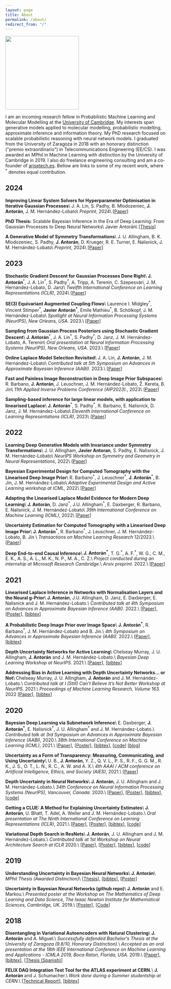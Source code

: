 ```yaml
---
layout: page
title: About
permalink: /about/
redirect_from: "/"
---
```


<img align="center" src="../assets/other_images/profile.jpeg" width="230">



I am an incoming research fellow in Probabilistic Machine Learning and Molecular Modelling at the [University of Cambridge](https://www.cbl-cambridge.org/people/ja666). My interests span generative models applied to molecular modelling, probabilistic modelling, approximate inference and information theory. My PhD research focused on scalable probabilistic reasoning with neural network models. I graduated from the University of Zaragoza in 2018 with an honorary distinction ("premio extraordinario") in Telecommunications Engineering (EE/CS). I was awarded an MPhil in Machine Learning with distinction by the University of Cambridge in 2019. I also do freelance engineering consulting and am a co-founder of [arisetech.es](http://arisetech.es). Bellow are links to some of my recent work, where <sup>\*</sup> denotes equal contribution.

## 2024

**Improving Linear System Solvers for Hyperparameter Optimisation in Iterative Gaussian Processes**\\
J. A. Lin, S. Padhy, B. Mlodozeniec, **J. Antorán**, J. M. Hernández-Lobato\\
*Preprint*, 2024\\
\[[Paper](https://arxiv.org/abs/2405.18457)\]

**PhD Thesis:** Scalable Bayesian Inference in the Era of Deep Learning: From Gaussian Processes to Deep Neural Networks\\
Javier Antorán\\
\[[Thesis](https://arxiv.org/abs/2404.19157)\]

**A Generative Model of Symmetry Transformations**\\
J. U. Allingham, B. K. Mlodozeniec, S. Padhy, **J. Antorán**, D. Krueger, R. E. Turner, E. Nalisnick, J. M. Hernández-Lobato\\
*Preprint*, 2024\\
\[[Paper](https://arxiv.org/abs/2403.01946)\]

## 2023

**Stochastic Gradient Descent for Gaussian Processes Done Right**\\
**J. Antorán**<sup>\*</sup>, J. A. Lin<sup>\*</sup>, S. Padhy<sup>\*</sup>, A. Tripp, A. Terenin, C. Szepesvári, J. M. Hernández-Lobato, D. Janz\\
*Twelfth International Conference on Learning Representations (ICLR)*, 2024\\
\[[Paper](https://arxiv.org/abs/2310.20581)\]

**SE(3) Equivariant Augmented Coupling Flows**\\
Laurence I. Midgley<sup>\*</sup>, Vincent Stimper<sup>\*</sup>, **Javier Antorán<sup>\*</sup>**, Emile Mathieu<sup>\*</sup>, B. Schölkopf, J. M. Hernández-Lobato\\
*Spotlight at Neural Information Processing Systems (NeurIPS), New Orleans, USA.* 2023.\\
\[[Paper](https://arxiv.org/abs/2308.10364)\]

**Sampling from Gaussian Process Posteriors using Stochastic Gradient Descent**\\
**J. Antorán**<sup>\*</sup>, J. A. Lin<sup>\*</sup>, S. Padhy<sup>\*</sup>, D. Janz, J. M. Hernández-Lobato, A. Terenin\\
*Oral presentation at Neural Information Processing Systems (NeurIPS), New Orleans, USA.* 2023.\\
\[[Paper](https://arxiv.org/pdf/2306.11589.pdf)\]

**Online Laplace Model Selection Revisited**\\
J. A. Lin, **J. Antorán**, J. M. Hernández-Lobato\\
*Contributed talk at 5th Symposium on Advances in Approximate Bayesian Inference (AABI).* 2023.\\
\[[Paper](https://arxiv.org/pdf/2307.06093.pdf)\]

**Fast and Painless Image Reconstruction in Deep Image Prior Subspaces**\\
R. Barbano, **J. Antorán**, J. Leuschner, J. M. Hernández-Lobato, Ž. Kereta, B. Jin\\
*11th Applied Inverse Problems Conference (AIP2023).*, 2023\\
\[[Paper](https://arxiv.org/pdf/2302.10279.pdf)\]

**Sampling-based inference for large linear models, with application to linearised Laplace**\\
**J. Antorán**<sup>\*</sup>, S. Padhy<sup>\*</sup>, R. Barbano, E. Nalisnick, D. Janz, J. M. Hernández-Lobato\\
*Eleventh International Conference on Learning Representations (ICLR)*, 2023\\
\[[Paper](https://arxiv.org/pdf/2210.04994.pdf)\]


## 2022


**Learning Deep Generative Models with Invariance under Symmetry Transformations**\\
J. U. Allingham, **Javier Antoran**, S. Padhy, E. Nalisnick, J. M. Hernández-Lobato\\
*NeurIPS Workshop on Symmetry and Geometry in Neural Representations*, 2022\\
\[[Paper](https://openreview.net/pdf?id=Ff1N3et1IV)\]

**Bayesian Experimental Design for Computed Tomography with the Linearised Deep Image Prior**\\
R. Barbano<sup>\*</sup>, J. Leuschner<sup>\*</sup>, **J. Antorán**<sup>\*</sup>, B. Jin, J. M. Hernández-Lobato\\
*Adaptive Experimental Design and Active Learning workshop at ICML*, 2022\\
\[[Paper](https://arxiv.org/pdf/2207.05714.pdf)\]


**Adapting the Linearised Laplace Model Evidence for Modern Deep Learning**\\
**J. Antorán**, D. Janz<sup>\*</sup>, J.U. Allingham<sup>\*</sup>, E. Daxberger, R. Barbano, E. Nalisnick, J. M. Hernández-Lobato\\
*39th International Conference on Machine Learning (ICML)*, 2022\\
\[[Paper](https://arxiv.org/pdf/2206.08900.pdf)\]

**Uncertainty Estimation for Computed Tomography with a Linearised Deep Image Prior**\\
**J. Antorán<sup>\*</sup>**, R. Barbano<sup>\*</sup>, J. Leuschner, J. M. Hernández-Lobato, B. Jin \\
*Transactions on Machine Learning Research* 12/2023.\\
\[[Paper](https://arxiv.org/pdf/2203.00479.pdf)\]


**Deep End-to-end Causal Inference**\\
**J. Antorán<sup>\*</sup>**, T. G.<sup>\*</sup>, A. F.<sup>\*</sup>, W. G., C. M., E. K., A. S., A. L., M. K., N. P., M. A., C. Z.\\
*Project conducted during an internship at Microsoft Research Cambridge.*\\
*Arxiv preprint.* 2022.\\
\[[Paper](https://arxiv.org/pdf/2202.02195.pdf)\]

## 2021

**Linearised Laplace Inference in Networks with Normalisation Layers and the Neural g-Prior**\\
**J. Antorán**, J.U. Allingham, D. Janz, E. Daxberger, E. Nalisnick and J. M. Hernández-Lobato.\\
*Contributed talk at 4th Symposium on Advances in Approximate Bayesian Inference (AABI).* 2022.\\
\[[Paper](https://openreview.net/pdf?id=uUH8x-h9zdB)\], \[[Poster](assets/pdf/Laplace_AABI_poster.pdf)\], \[[bibtex](assets/bibtex/antoran2022linearised.bib)\]

**A Probabilistic Deep Image Prior over Image Space**\\
**J. Antorán<sup>\*</sup>**, R. Barbano<sup>\*</sup>, J. M. Hernández-Lobato and B. Jin.\\
*4th Symposium on Advances in Approximate Bayesian Inference (AABI).* 2022.\\
\[[Paper](https://openreview.net/pdf?id=qtFPfwJWowM)\], \[[bibtex](assets/bibtex/barbabo2022probabilistic.bib)\]


**Depth Uncertainty Networks for Active Learning**\\
Chelseay Murray, J. U. Allingham, **J. Antorán** and J. M. Hernández-Lobato.\\
*Bayesian Deep Learning Workshop at NeurIPS.* 2021.\\
\[[Paper](https://arxiv.org/pdf/2112.06796)\], \[[bibtex](assets/bibtex/murray2021depth.bib)\]


**Addressing Bias in Active Learning with Depth Uncertainty Networks... or Not**\\
Chelseay Murray, J. U. Allingham, **J. Antorán** and J. M. Hernández-Lobato.\\
*Contributed talk at I (Still) Can’t Believe It’s Not Better Workshop at NeurIPS.* 2021.\\
*Proceedings of Machine Learning Research, Volume 163.* 2022
\[[Paper](https://proceedings.mlr.press/v163/murray22a.html)\], \[[bibtex](assets/bibtex/murray2021active.bib)\]

## 2020

**Bayesian Deep Learning via Subnetwork Inference**\\
E. Daxberger, **J. Antorán<sup>\*</sup>**, E. Nalisnick<sup>\*</sup>, J. U. Allingham<sup>\*</sup> and J. M. Hernández-Lobato.\\
*Contributed talk at 3rd Symposium on
Advances in Approximate Bayesian Inference (AABI)*, 2020.\\
*38th International Conference on Machine Learning (ICML)*, 2021.\\
\[[Paper](https://arxiv.org/abs/2010.14689)\], \[[Poster](assets/pdf/Subnetwork_Inference_BDL_Poster.pdf)\], \[[bibtex](assets/bibtex/daxberger21subnetwork.bib)\], \[[code](https://github.com/edaxberger/subnetwork-inference)\] \[[blog](https://mlg-blog.com/2021/07/21/subnetwork-inference.html)\]

**Uncertainty as a Form of Transparency: Measuring, Communicating, and Using Uncertainty**\\
U. B., **J. Antorán**, Y. Z., Q. V. L., P. S., R. F., G. G. M., R. K., J. S., O. T., L. N., R. C., A. W. and A. X.\\
*4th AAAI / ACM conference on Artificial Intelligence, Ethics, and Society (AIES)*, 2021.\\
\[[Paper](https://arxiv.org/abs/2011.07586)\]

**Depth Uncertainty in Neural Networks**\\
**J. Antorán**, J. U. Allingham and J. M. Hernández-Lobato.\\
*34th Conference on Neural Information Processing Systems (NeurIPS), Vancouver, Canada.* 2020.\\
\[[Paper](https://arxiv.org/pdf/2006.08437.pdf)\], \[[Poster](assets/pdf/DUN_neurips_poster.pdf)\], \[[bibtex](assets/bibtex/antoran2020depth.bib)\], \[[code](https://github.com/cambridge-mlg/DUN)\]

**Getting a CLUE: A Method for Explaining Uncertainty Estimates**\\
**J. Antorán**, U. Bhatt, T. Adel, A. Weller and J. M. Hernández-Lobato.\\
*Oral presentation at The Ninth International Conference on Learning Representations (ICLR)*, 2021.\\
\[[Paper](https://openreview.net/pdf?id=XSLF1XFq5h)\], \[[Poster](assets/pdf/CLUE_poster_ICLR_2021.pdf)\], \[[bibtex](assets/bibtex/antoran2020getting.bib)\], \[[code](https://github.com/cambridge-mlg/CLUE)\]

**Variational Depth Search in ResNets**\\
**J. Antorán**, J. U. Allingham and J. M. Hernández-Lobato.\\
*Contributed talk at 1st Workshop on Neural Architecture Search at ICLR* 2020.\\
\[[Paper](https://arxiv.org/pdf/2002.02797.pdf)\], \[[Poster](assets/pdf/arch_uncert_poster.pdf)\], \[[bibtex](assets/bibtex/antoran2020variational.bib)\], \[[code](https://github.com/cambridge-mlg/arch_uncert)\]

## 2019 

**Understanding Uncertainty in Bayesian Neural Networks**\\
**J. Antorán**\\
*MPhil Thesis (Awarded Distinction)*\\
\[[Thesis](assets/pdf/mphil_thesis_Javier_Antoran.pdf)\], \[[bibtex](assets/bibtex/antoran2019understanding.bib)\], \[[Poster](assets/pdf/poster_thesis.pdf)\] 

**Uncertainty in Bayesian Neural Networks (github repo)**\\
**J. Antorán** and E. Markou.\\
*Presented poster at the Workshop on The Mathematics of Deep Learning and Data Science, The Isaac Newton Institute for Mathematical Sciences, Cambridge, UK.* 2019.\\
\[[Poster](assets/pdf/poster_advml.pdf)\], \[[Code](https://github.com/JavierAntoran/Bayesian-Neural-Networks)\]

## 2018

**Disentangling in Variational Autoencoders with Natural Clustering**\\
**J. Antorán** and A. Miguel.\\
*Successfully defended Bachelor's Thesis at the University of Zaragoza (9.8/10, Honorary Distinction).*\\
*Accepted as an oral presentation at the 18th IEEE International Conference on Machine Learning and Applications - ICMLA 2019, Boca Raton, Florida, USA.* 2019.\\
\[[Paper](https://arxiv.org/pdf/1901.09415.pdf)\], \[[bibtex](assets/bibtex/antoran2019disentangling.bib)\], \[[Thesis (Spanish)](https://deposita.unizar.es/TAZ/EINA/2018/42174/TAZ-TFG-2018-2597.pdf)\]

**FELIX DAQ Integration Test Tool for the ATLAS experiment at CERN.**\\
**J. Antorán** and J. Schumacher.\\
*Work done during a Summer studentship at CERN.*\\
\[[Technical Report](http://cds.cern.ch/record/2639275/files/javiercabiscol.pdf)\], \[[bibtex](http://cds.cern.ch/record/2639275/export/hx?ln=en)\]


